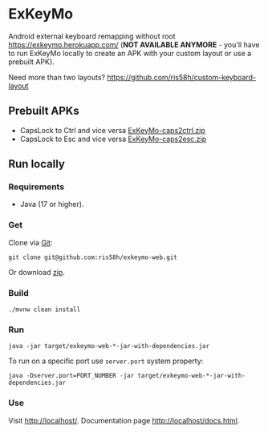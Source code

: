 # ExKeyMo
Android external keyboard remapping without root https://exkeymo.herokuapp.com/ (**NOT AVAILABLE ANYMORE** - you'll have to run ExKeyMo locally to create an APK with your custom layout or use a prebuilt APK).

Need more than two layouts? https://github.com/ris58h/custom-keyboard-layout

## Prebuilt APKs
- CapsLock to Ctrl and vice versa [ExKeyMo-caps2ctrl.zip](https://github.com/ris58h/exkeymo-web/files/12675101/ExKeyMo-caps2ctrl.zip)
- CapsLock to Esc and vice versa [ExKeyMo-caps2esc.zip](https://github.com/ris58h/exkeymo-web/files/12724557/ExKeyMo-caps2esc.zip)

## Run locally

### Requirements
- Java (17 or higher).

### Get
Clone via [Git](https://git-scm.com/):
```
git clone git@github.com:ris58h/exkeymo-web.git
```
Or download [zip](https://github.com/ris58h/exkeymo-web/archive/refs/heads/master.zip).

### Build
```
./mvnw clean install
```

### Run
```
java -jar target/exkeymo-web-*-jar-with-dependencies.jar
```
To run on a specific port use `server.port` system property:
```
java -Dserver.port=PORT_NUMBER -jar target/exkeymo-web-*-jar-with-dependencies.jar
```

### Use
Visit [http://localhost/](http://localhost/). Documentation page [http://localhost/docs.html](http://localhost/docs.html).
